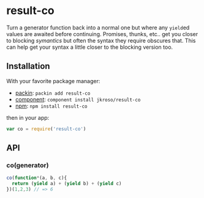 
# result-co

  Turn a generator function back into a normal one but where any `yield`ed values are awaited before continuing. Promises, thunks, etc.. get you closer to blocking _symantics_ but often the syntax they require obscures that. This can help get your syntax a little closer to the blocking version too.

## Installation

With your favorite package manager:

- [packin](//github.com/jkroso/packin): `packin add result-co`
- [component](//github.com/component/component#installing-packages): `component install jkroso/result-co`
- [npm](//npmjs.org/doc/cli/npm-install.html): `npm install result-co`

then in your app:

```js
var co = require('result-co')
```

## API

### co(generator)

```js
co(function*(a, b, c){
  return (yield a) + (yield b) + (yield c)
})(1,2,3) // => 6
```